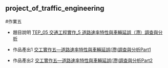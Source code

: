 ## project_of_traffic_engineering

#作業五

* 題目說明 [TEP_05 交通工程實作_5 道路速率特性與車輛延誤（滯）調查與分析](https://github.com/liaojung/project_of_traffic_engineering/blob/main/%E4%BA%A4%E5%B7%A5%E5%AF%A6%E4%BD%9C%E4%BA%94/TEP_05%20%E4%BA%A4%E9%80%9A%E5%B7%A5%E7%A8%8B%E5%AF%A6%E4%BD%9C_5%20%E9%81%93%E8%B7%AF%E9%80%9F%E7%8E%87%E7%89%B9%E6%80%A7%E8%88%87%E8%BB%8A%E8%BC%9B%E5%BB%B6%E8%AA%A4%EF%BC%88%E6%BB%AF%EF%BC%89%E8%AA%BF%E6%9F%A5%E8%88%87%E5%88%86%E6%9E%90.pdf)

* 作品產出1 [交工實作五—道路速率特性與車輛延誤(滯)調查與分析Part1](https://github.com/liaojung/project_of_traffic_engineering/blob/main/%E4%BA%A4%E5%B7%A5%E5%AF%A6%E4%BD%9C%E4%BA%94/%E4%BA%A4%E5%B7%A5%E5%AF%A6%E4%BD%9C%E4%BA%94%E2%80%94%E9%81%93%E8%B7%AF%E9%80%9F%E7%8E%87%E7%89%B9%E6%80%A7%E8%88%87%E8%BB%8A%E8%BC%9B%E5%BB%B6%E8%AA%A4(%E6%BB%AF)%E8%AA%BF%E6%9F%A5%E8%88%87%E5%88%86%E6%9E%90Part1.pdf)

* 作品產出2 [交工實作五—道路速率特性與車輛延誤(滯)調查與分析Part2](https://github.com/liaojung/project_of_traffic_engineering/blob/main/%E4%BA%A4%E5%B7%A5%E5%AF%A6%E4%BD%9C%E4%BA%94/%E4%BA%A4%E5%B7%A5%E5%AF%A6%E4%BD%9C%E4%BA%94%E2%80%94%E9%81%93%E8%B7%AF%E9%80%9F%E7%8E%87%E7%89%B9%E6%80%A7%E8%88%87%E8%BB%8A%E8%BC%9B%E5%BB%B6%E8%AA%A4(%E6%BB%AF)%E8%AA%BF%E6%9F%A5%E8%88%87%E5%88%86%E6%9E%90Part2.pdf)
